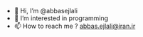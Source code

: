 - 👋 Hi, I’m @abbasejlali
- 👀 I’m interested in programming 
- 📫 How to reach me ? abbas.ejlali@iran.ir

<!---
abbasejlali/abbasejlali is a ✨ special ✨ repository because its `README.md` (this file) appears on your GitHub profile.
You can click the Preview link to take a look at your changes.
--->
